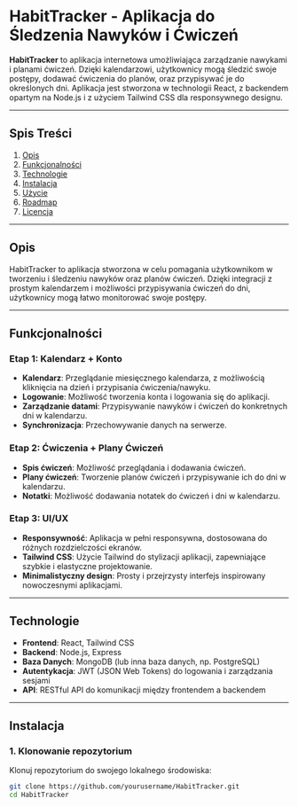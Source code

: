 # HabitTracker - Aplikacja do Śledzenia Nawyków i Ćwiczeń

**HabitTracker** to aplikacja internetowa umożliwiająca zarządzanie nawykami i planami ćwiczeń. Dzięki kalendarzowi, użytkownicy mogą śledzić swoje postępy, dodawać ćwiczenia do planów, oraz przypisywać je do określonych dni. Aplikacja jest stworzona w technologii React, z backendem opartym na Node.js i z użyciem Tailwind CSS dla responsywnego designu.

---

## Spis Treści

1. [Opis](#opis)
2. [Funkcjonalności](#funkcjonalności)
3. [Technologie](#technologie)
4. [Instalacja](#instalacja)
5. [Użycie](#użycie)
6. [Roadmap](#roadmap)
7. [Licencja](#licencja)

---

## Opis

HabitTracker to aplikacja stworzona w celu pomagania użytkownikom w tworzeniu i śledzeniu nawyków oraz planów ćwiczeń. Dzięki integracji z prostym kalendarzem i możliwości przypisywania ćwiczeń do dni, użytkownicy mogą łatwo monitorować swoje postępy.

---

## Funkcjonalności

### Etap 1: Kalendarz + Konto
- **Kalendarz**: Przeglądanie miesięcznego kalendarza, z możliwością kliknięcia na dzień i przypisania ćwiczenia/nawyku.
- **Logowanie**: Możliwość tworzenia konta i logowania się do aplikacji.
- **Zarządzanie datami**: Przypisywanie nawyków i ćwiczeń do konkretnych dni w kalendarzu.
- **Synchronizacja**: Przechowywanie danych na serwerze.

### Etap 2: Ćwiczenia + Plany Ćwiczeń
- **Spis ćwiczeń**: Możliwość przeglądania i dodawania ćwiczeń.
- **Plany ćwiczeń**: Tworzenie planów ćwiczeń i przypisywanie ich do dni w kalendarzu.
- **Notatki**: Możliwość dodawania notatek do ćwiczeń i dni w kalendarzu.

### Etap 3: UI/UX
- **Responsywność**: Aplikacja w pełni responsywna, dostosowana do różnych rozdzielczości ekranów.
- **Tailwind CSS**: Użycie Tailwind do stylizacji aplikacji, zapewniające szybkie i elastyczne projektowanie.
- **Minimalistyczny design**: Prosty i przejrzysty interfejs inspirowany nowoczesnymi aplikacjami.

---

## Technologie

- **Frontend**: React, Tailwind CSS
- **Backend**: Node.js, Express
- **Baza Danych**: MongoDB (lub inna baza danych, np. PostgreSQL)
- **Autentykacja**: JWT (JSON Web Tokens) do logowania i zarządzania sesjami
- **API**: RESTful API do komunikacji między frontendem a backendem

---

## Instalacja

### 1. **Klonowanie repozytorium**

Klonuj repozytorium do swojego lokalnego środowiska:

```bash
git clone https://github.com/yourusername/HabitTracker.git
cd HabitTracker
